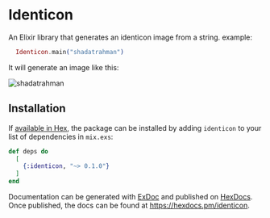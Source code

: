 # Identicon

An Elixir library that generates an identicon image from a string.
example:
```elixir
  Identicon.main("shadatrahman")
```

It will generate an image like this:

![shadatrahman](https://github.com/user-attachments/assets/8e2441ed-3df1-4575-9911-c8d889c20c7b)



## Installation

If [available in Hex](https://hex.pm/docs/publish), the package can be installed
by adding `identicon` to your list of dependencies in `mix.exs`:

```elixir
def deps do
  [
    {:identicon, "~> 0.1.0"}
  ]
end
```

Documentation can be generated with [ExDoc](https://github.com/elixir-lang/ex_doc)
and published on [HexDocs](https://hexdocs.pm). Once published, the docs can
be found at <https://hexdocs.pm/identicon>.

